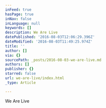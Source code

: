 ```yaml
---
inFeed: true
hasPage: true
inNav: false
inLanguage: null
keywords: []
description: We Are Live
datePublished: '2016-08-03T12:06:29.396Z'
dateModified: '2016-08-03T11:49:25.974Z'
title: ''
author: []
via: {}
sourcePath: _posts/2016-08-03-we-are-live.md
authors: []
publisher: {}
starred: false
url: we-are-live/index.html
_type: Article

---
```

We Are Live